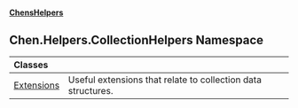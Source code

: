 #### [ChensHelpers](index 'index')
## Chen.Helpers.CollectionHelpers Namespace

| Classes | |
| :--- | :--- |
| [Extensions](Chen_Helpers_CollectionHelpers_Extensions 'Chen.Helpers.CollectionHelpers.Extensions') | Useful extensions that relate to collection data structures.<br/> |
